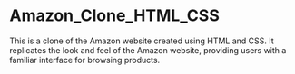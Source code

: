# Amazon_Clone_HTML_CSS
This is a clone of the Amazon website created using HTML and CSS. It replicates the look and feel of the Amazon website, providing users with a familiar interface for browsing products.
